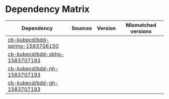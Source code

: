 # Dependency Matrix

Dependency | Sources | Version | Mismatched versions
---------- | ------- | ------- | -------------------
[cb-kubecd/bdd-spring-1583706150](https://github.com/cb-kubecd/bdd-spring-1583706150.git) |  | []() | 
[cb-kubecd/bdd-sbhg-1583707193](https://github.com/cb-kubecd/bdd-sbhg-1583707193.git) |  | []() | 
[cb-kubecd/bdd-nh-1583707193](https://github.com/cb-kubecd/bdd-nh-1583707193.git) |  | []() | 
[cb-kubecd/bdd-gh-1583707193](https://github.com/cb-kubecd/bdd-gh-1583707193.git) |  | []() | 
